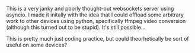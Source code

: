 This is a very janky and poorly thought-out websockets server using asyncio.
I made it initally with the idea that I could offload some arbitrary work to other devices using python, specifically ffmpeg video conversion (although this turned out to be stupid). It's still possible...

This is pretty much just coding practice, but could theorhetically be sort of useful on some devices?